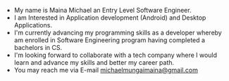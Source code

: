 -  My name is Maina Michael an Entry Level Software Engineer.
-  I am Interested in Application development (Android) and Desktop Applications.
-  I'm currently advancing my programming skills as a developer whereby am enrolled in Software Engineering program having completed a bachelors in CS.
-  I'm looking forward to collaborate with a tech company where I would learn and advance my skills and better my career path.
-  You may reach me via E-mail michaelmungaimaina@gmail.com

<!---
michaelmungaimaina/michaelmungaimaina is a ✨ special ✨ repository because its `README.md` (this file) appears on your GitHub profile.
You can click the Preview link to take a look at your changes.
--->
